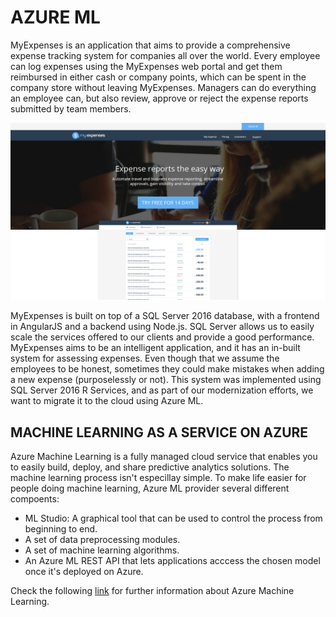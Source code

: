 <page title="Intro"/>

AZURE ML
====

MyExpenses is an application that aims to provide a comprehensive expense tracking system for companies all over the world. Every employee can log expenses using the MyExpenses web portal and get them reimbursed in either cash or company points, which can be spent in the company store without leaving MyExpenses. Managers can do everything an employee can, but also review, approve or reject the expense reports submitted by team members. 

![](img/image0.png)

MyExpenses is built on top of a SQL Server 2016 database, with a frontend in AngularJS and a backend using Node.js. SQL Server allows us to easily scale the services offered to our clients and provide a good performance. MyExpenses aims to be an intelligent application, and it has an in-built system for assessing expenses. Even though that we assume the employees to be honest, sometimes they could make mistakes when adding a new expense (purposelessly or not). This system was implemented using SQL Server 2016 R Services, and as part of our modernization efforts, we want to migrate it to the cloud using Azure ML.
 
MACHINE LEARNING AS A SERVICE ON AZURE
------------------
Azure Machine Learning is a fully managed cloud service that enables you to easily build, deploy, and share predictive analytics solutions. The machine learning process isn't especillay simple. To make life easier for people doing machine learning, Azure ML provider several different compoents:

- ML Studio: A graphical tool that can be used to control the process from beginning to end.
- A set of data preprocessing modules. 
- A set of machine learning algorithms.
- An Azure ML REST API that lets applications acccess the chosen model once it's deployed on Azure.

Check the following [link](https://azure.microsoft.com/en-us/services/machine-learning/) for further information about Azure Machine Learning.